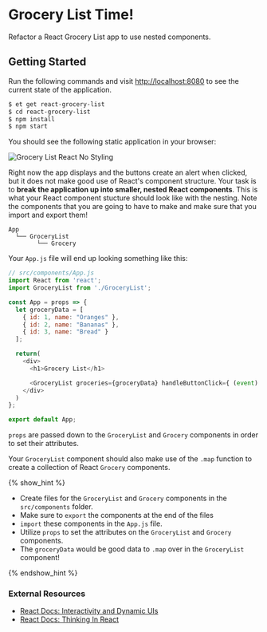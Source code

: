 # Grocery List Time!

Refactor a React Grocery List app to use nested components.


## Getting Started

Run the following commands and visit <http://localhost:8080> to see the current state of the application.

```sh
$ et get react-grocery-list
$ cd react-grocery-list
$ npm install
$ npm start
```

You should see the following static application in your browser:

![Grocery List React No Styling][grocery-list-react-no-styling]

Right now the app displays and the buttons create an alert when clicked, but it does not make good use of React's component structure.
Your task is to **break the application up into smaller, nested React components**. This is what your
React component stucture should look like with the nesting. Note the components that you are going to have to make
and make sure that you import and export them!

```no-highlight
App
  └── GroceryList
        └── Grocery
```

Your `App.js` file will end up looking something like this:

```javascript
// src/components/App.js
import React from 'react';
import GroceryList from './GroceryList';

const App = props => {		
  let groceryData = [		
    { id: 1, name: "Oranges" },		
    { id: 2, name: "Bananas" },		
    { id: 3, name: "Bread" }		
  ];

  return(
    <div>
      <h1>Grocery List</h1>

      <GroceryList groceries={groceryData} handleButtonClick={ (event) => { alert('Button was clicked')} }/>
    </div>
  )
};

export default App;
```

`props` are passed down to the `GroceryList` and `Grocery` components in order to
set their attributes.

Your `GroceryList` component should also make use of the `.map` function to create a collection of React `Grocery` components.


{% show_hint %}

* Create files for the `GroceryList` and `Grocery` components in the `src/components` folder.
* Make sure to `export` the components at the end of the files
* `import` these components in the `App.js` file.
* Utilize `props` to set the attributes on the `GroceryList` and `Grocery` components.
* The `groceryData` would be good data to `.map` over in the `GroceryList` component!

{% endshow_hint %}


### External Resources

* [React Docs: Interactivity and Dynamic UIs][react-interactivity-and-dynamic-uis]
* [React Docs: Thinking In React][react-docs-thinking-in-react]

[grocery-list-react-no-styling]: https://s3.amazonaws.com/horizon-production/images/grocery_list_react_no_styling.png
[react-docs-thinking-in-react]: https://facebook.github.io/react/docs/thinking-in-react.html
[react-interactivity-and-dynamic-uis]: http://facebook.github.io/react/docs/interactivity-and-dynamic-uis.html
